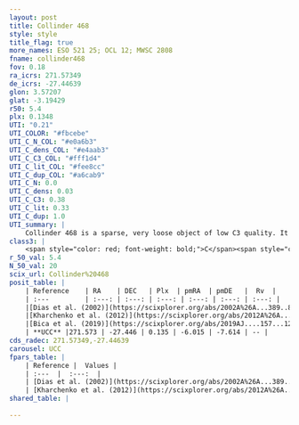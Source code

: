 ```yaml
---
layout: post
title: Collinder 468
style: style
title_flag: true
more_names: ESO 521 25; OCL 12; MWSC 2808
fname: collinder468
fov: 0.18
ra_icrs: 271.57349
de_icrs: -27.44639
glon: 3.57207
glat: -3.19429
r50: 5.4
plx: 0.1348
UTI: "0.21"
UTI_COLOR: "#fbcebe"
UTI_C_N_COL: "#e0a6b3"
UTI_C_dens_COL: "#e4aab3"
UTI_C_C3_COL: "#fff1d4"
UTI_C_lit_COL: "#fee8cc"
UTI_C_dup_COL: "#a6cab9"
UTI_C_N: 0.0
UTI_C_dens: 0.03
UTI_C_C3: 0.38
UTI_C_lit: 0.33
UTI_C_dup: 1.0
UTI_summary: |
    Collinder 468 is a sparse, very loose object of low C3 quality. It is poorly studied in the literature, with no articles listed in the last 6 years.<br><br><span style="color: #99180f; font-weight: bold;">Warning: </span>contains less than 25 stars with <i>P>0.5</i> estimated.
class3: |
    <span style="color: red; font-weight: bold;">C</span><span style="color: #FFC300; font-weight: bold;">B</span>
r_50_val: 5.4
N_50_val: 20
scix_url: Collinder%20468
posit_table: |
    | Reference    | RA    | DEC   | Plx  | pmRA  | pmDE   |  Rv  |
    | :---         | :---: | :---: | :---: | :---: | :---: | :---: |
    |[Dias et al. (2002)](https://scixplorer.org/abs/2002A%26A...389..871D) | 271.646 | -27.46 | -- | 1.19 | -2.47 | -- |
    |[Kharchenko et al. (2012)](https://scixplorer.org/abs/2012A%26A...543A.156K) | 271.63 | -27.447 | -- | -1.55 | -2.01 | -- |
    |[Bica et al. (2019)](https://scixplorer.org/abs/2019AJ....157...12B) | 271.59 | -27.467 | -- | -- | -- | -- |
    | **UCC** |271.573 | -27.446 | 0.135 | -6.015 | -7.614 | -- | 
cds_radec: 271.57349,-27.44639
carousel: UCC
fpars_table: |
    | Reference |  Values |
    | :---  |  :---:  |
    | [Dias et al. (2002)](https://scixplorer.org/abs/2002A%26A...389..871D) | `E(B-V)=0.5, Dist=7376.0, Age=9.5` |
    | [Kharchenko et al. (2012)](https://scixplorer.org/abs/2012A%26A...543A.156K) | `e_bv=0.5, distance=7376, log_age=9.5` |
shared_table: |
    
---
```

